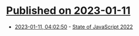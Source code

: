 # [Published on 2023-01-11](index.md)

* [2023-01-11, 04:02:50](https://news.ycombinator.com/item?id=34334887) - [State of JavaScript 2022](https://2022.stateofjs.com/en-us/)
